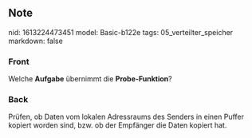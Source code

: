 ## Note
nid: 1613224473451
model: Basic-b122e
tags: 05_verteilter_speicher
markdown: false

### Front
Welche <b>Aufgabe</b> übernimmt die <b>Probe-Funktion</b>?

### Back
Prüfen, ob Daten vom lokalen Adressraums des Senders in einen Puffer kopiert worden sind, bzw. ob der Empfänger die Daten kopiert hat.
